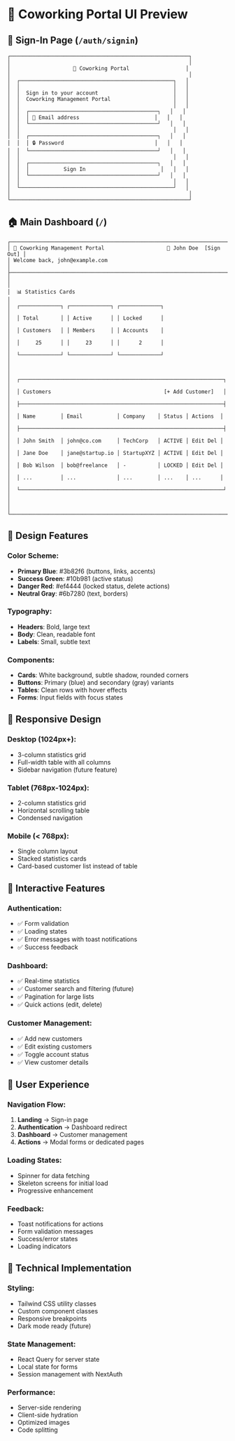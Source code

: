 # 🎨 Coworking Portal UI Preview

## 📱 **Sign-In Page** (`/auth/signin`)

```
┌─────────────────────────────────────────────────────────┐
│                                                         │
│                    🏢 Coworking Portal                  │
│                                                         │
│  ┌─────────────────────────────────────────────────┐   │
│  │                                                 │   │
│  │  Sign in to your account                        │   │
│  │  Coworking Management Portal                    │   │
│  │                                                 │   │
│  │  ┌─────────────────────────────────────────┐   │   │
│  │  │ 📧 Email address                        │   │   │
│  │  └─────────────────────────────────────────┘   │   │
│  │                                                 │   │
│  │  ┌─────────────────────────────────────────┐   │   │
│  │  │ 🔒 Password                             │   │   │
│  │  └─────────────────────────────────────────┘   │   │
│  │                                                 │   │
│  │  ┌─────────────────────────────────────────┐   │   │
│  │  │           Sign In                        │   │   │
│  │  └─────────────────────────────────────────┘   │   │
│  │                                                 │   │
│  └─────────────────────────────────────────────────┘   │
│                                                         │
└─────────────────────────────────────────────────────────┘
```

## 🏠 **Main Dashboard** (`/`)

```
┌─────────────────────────────────────────────────────────────────────────┐
│ 🏢 Coworking Management Portal                    👤 John Doe  [Sign Out] │
│ Welcome back, john@example.com                                          │
├─────────────────────────────────────────────────────────────────────────┤
│                                                                         │
│  📊 Statistics Cards                                                   │
│  ┌─────────────┐ ┌─────────────┐ ┌─────────────┐                        │
│  │ Total       │ │ Active      │ │ Locked      │                        │
│  │ Customers   │ │ Members     │ │ Accounts    │                        │
│  │     25      │ │     23      │ │      2      │                        │
│  └─────────────┘ └─────────────┘ └─────────────┘                        │
│                                                                         │
│  ┌─────────────────────────────────────────────────────────────────┐   │
│  │ Customers                                    [+ Add Customer]   │   │
│  ├─────────────────────────────────────────────────────────────────┤   │
│  │ Name        │ Email           │ Company    │ Status │ Actions  │   │
│  ├─────────────────────────────────────────────────────────────────┤   │
│  │ John Smith  │ john@co.com     │ TechCorp   │ ACTIVE │ Edit Del │   │
│  │ Jane Doe    │ jane@startup.io │ StartupXYZ │ ACTIVE │ Edit Del │   │
│  │ Bob Wilson  │ bob@freelance   │ -          │ LOCKED │ Edit Del │   │
│  │ ...         │ ...             │ ...        │ ...    │ ...      │   │
│  └─────────────────────────────────────────────────────────────────┘   │
│                                                                         │
└─────────────────────────────────────────────────────────────────────────┘
```

## 🎨 **Design Features**

### **Color Scheme:**
- **Primary Blue**: #3b82f6 (buttons, links, accents)
- **Success Green**: #10b981 (active status)
- **Danger Red**: #ef4444 (locked status, delete actions)
- **Neutral Gray**: #6b7280 (text, borders)

### **Typography:**
- **Headers**: Bold, large text
- **Body**: Clean, readable font
- **Labels**: Small, subtle text

### **Components:**
- **Cards**: White background, subtle shadow, rounded corners
- **Buttons**: Primary (blue) and secondary (gray) variants
- **Tables**: Clean rows with hover effects
- **Forms**: Input fields with focus states

## 📱 **Responsive Design**

### **Desktop (1024px+):**
- 3-column statistics grid
- Full-width table with all columns
- Sidebar navigation (future feature)

### **Tablet (768px-1024px):**
- 2-column statistics grid
- Horizontal scrolling table
- Condensed navigation

### **Mobile (< 768px):**
- Single column layout
- Stacked statistics cards
- Card-based customer list instead of table

## 🚀 **Interactive Features**

### **Authentication:**
- ✅ Form validation
- ✅ Loading states
- ✅ Error messages with toast notifications
- ✅ Success feedback

### **Dashboard:**
- ✅ Real-time statistics
- ✅ Customer search and filtering (future)
- ✅ Pagination for large lists
- ✅ Quick actions (edit, delete)

### **Customer Management:**
- ✅ Add new customers
- ✅ Edit existing customers
- ✅ Toggle account status
- ✅ View customer details

## 🎯 **User Experience**

### **Navigation Flow:**
1. **Landing** → Sign-in page
2. **Authentication** → Dashboard redirect
3. **Dashboard** → Customer management
4. **Actions** → Modal forms or dedicated pages

### **Loading States:**
- Spinner for data fetching
- Skeleton screens for initial load
- Progressive enhancement

### **Feedback:**
- Toast notifications for actions
- Form validation messages
- Success/error states
- Loading indicators

## 🔧 **Technical Implementation**

### **Styling:**
- Tailwind CSS utility classes
- Custom component classes
- Responsive breakpoints
- Dark mode ready (future)

### **State Management:**
- React Query for server state
- Local state for forms
- Session management with NextAuth

### **Performance:**
- Server-side rendering
- Client-side hydration
- Optimized images
- Code splitting
